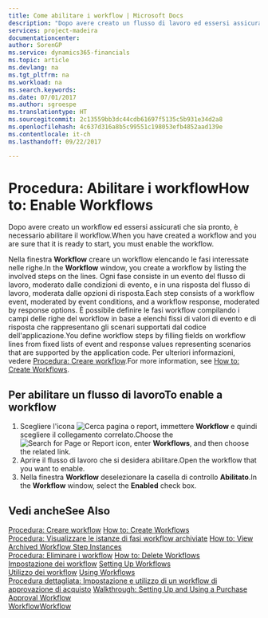 ```yaml
---
title: Come abilitare i workflow | Microsoft Docs
description: "Dopo avere creato un flusso di lavoro ed essersi assicurati che sia pronto, è necessario abilitare il flusso di lavoro."
services: project-madeira
documentationcenter: 
author: SorenGP
ms.service: dynamics365-financials
ms.topic: article
ms.devlang: na
ms.tgt_pltfrm: na
ms.workload: na
ms.search.keywords: 
ms.date: 07/01/2017
ms.author: sgroespe
ms.translationtype: HT
ms.sourcegitcommit: 2c13559bb3dc44cdb61697f5135c5b931e34d2a8
ms.openlocfilehash: 4c637d316a8b5c99551c198053efb4852aad139e
ms.contentlocale: it-ch
ms.lasthandoff: 09/22/2017

---
```

# <a name="how-to-enable-workflows"></a><span data-ttu-id="aa076-103">Procedura: Abilitare i workflow</span><span class="sxs-lookup"><span data-stu-id="aa076-103">How to: Enable Workflows</span></span>
<span data-ttu-id="aa076-104">Dopo avere creato un workflow ed essersi assicurati che sia pronto, è necessario abilitare il workflow.</span><span class="sxs-lookup"><span data-stu-id="aa076-104">When you have created a workflow and you are sure that it is ready to start, you must enable the workflow.</span></span>  

 <span data-ttu-id="aa076-105">Nella finestra **Workflow** creare un workflow elencando le fasi interessate nelle righe.</span><span class="sxs-lookup"><span data-stu-id="aa076-105">In the **Workflow** window, you create a workflow by listing the involved steps on the lines.</span></span> <span data-ttu-id="aa076-106">Ogni fase consiste in un evento del flusso di lavoro, moderato dalle condizioni di evento, e in una risposta del flusso di lavoro, moderata dalle opzioni di risposta.</span><span class="sxs-lookup"><span data-stu-id="aa076-106">Each step consists of a workflow event, moderated by event conditions, and a workflow response, moderated by response options.</span></span> <span data-ttu-id="aa076-107">È possibile definire le fasi workflow compilando i campi delle righe del workflow in base a elenchi fissi di valori di evento e di risposta che rappresentano gli scenari supportati dal codice dell'applicazione.</span><span class="sxs-lookup"><span data-stu-id="aa076-107">You define workflow steps by filling fields on workflow lines from fixed lists of event and response values representing scenarios that are supported by the application code.</span></span> <span data-ttu-id="aa076-108">Per ulteriori informazioni, vedere [Procedura: Creare workflow](across-how-to-create-workflows.md).</span><span class="sxs-lookup"><span data-stu-id="aa076-108">For more information, see [How to: Create Workflows](across-how-to-create-workflows.md).</span></span>  

## <a name="to-enable-a-workflow"></a><span data-ttu-id="aa076-109">Per abilitare un flusso di lavoro</span><span class="sxs-lookup"><span data-stu-id="aa076-109">To enable a workflow</span></span>  
1.  <span data-ttu-id="aa076-110">Scegliere l'icona ![Cerca pagina o report](media/ui-search/search_small.png "icona Cerca pagina o report"), immettere **Workflow** e quindi scegliere il collegamento correlato.</span><span class="sxs-lookup"><span data-stu-id="aa076-110">Choose the ![Search for Page or Report](media/ui-search/search_small.png "Search for Page or Report icon") icon, enter **Workflows**, and then choose the related link.</span></span>  
2.  <span data-ttu-id="aa076-111">Aprire il flusso di lavoro che si desidera abilitare.</span><span class="sxs-lookup"><span data-stu-id="aa076-111">Open the workflow that you want to enable.</span></span>  
3.  <span data-ttu-id="aa076-112">Nella finestra **Workflow** deselezionare la casella di controllo **Abilitato**.</span><span class="sxs-lookup"><span data-stu-id="aa076-112">In the **Workflow** window, select the **Enabled** check box.</span></span>  

## <a name="see-also"></a><span data-ttu-id="aa076-113">Vedi anche</span><span class="sxs-lookup"><span data-stu-id="aa076-113">See Also</span></span>  
 <span data-ttu-id="aa076-114">[Procedura: Creare workflow](across-how-to-create-workflows.md) </span><span class="sxs-lookup"><span data-stu-id="aa076-114">[How to: Create Workflows](across-how-to-create-workflows.md) </span></span>  
 <span data-ttu-id="aa076-115">[Procedura: Visualizzare le istanze di fasi workflow archiviate](across-how-to-view-archived-workflow-step-instances.md) </span><span class="sxs-lookup"><span data-stu-id="aa076-115">[How to: View Archived Workflow Step Instances](across-how-to-view-archived-workflow-step-instances.md) </span></span>  
 <span data-ttu-id="aa076-116">[Procedura: Eliminare i workflow](across-how-to-delete-workflows.md) </span><span class="sxs-lookup"><span data-stu-id="aa076-116">[How to: Delete Workflows](across-how-to-delete-workflows.md) </span></span>  
 <span data-ttu-id="aa076-117">[Impostazione dei workflow](across-set-up-workflows.md) </span><span class="sxs-lookup"><span data-stu-id="aa076-117">[Setting Up Workflows](across-set-up-workflows.md) </span></span>  
 <span data-ttu-id="aa076-118">[Utilizzo dei workflow](across-use-workflows.md) </span><span class="sxs-lookup"><span data-stu-id="aa076-118">[Using Workflows](across-use-workflows.md) </span></span>  
 <span data-ttu-id="aa076-119">[Procedura dettagliata: Impostazione e utilizzo di un workflow di approvazione di acquisto](walkthrough-setting-up-and-using-a-purchase-approval-workflow.md) </span><span class="sxs-lookup"><span data-stu-id="aa076-119">[Walkthrough: Setting Up and Using a Purchase Approval Workflow](walkthrough-setting-up-and-using-a-purchase-approval-workflow.md) </span></span>  
 [<span data-ttu-id="aa076-120">Workflow</span><span class="sxs-lookup"><span data-stu-id="aa076-120">Workflow</span></span>](across-workflow.md)   

